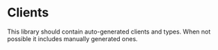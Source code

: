 # Clients

This library should contain auto-generated clients and types. When not possible it includes manually generated ones.
